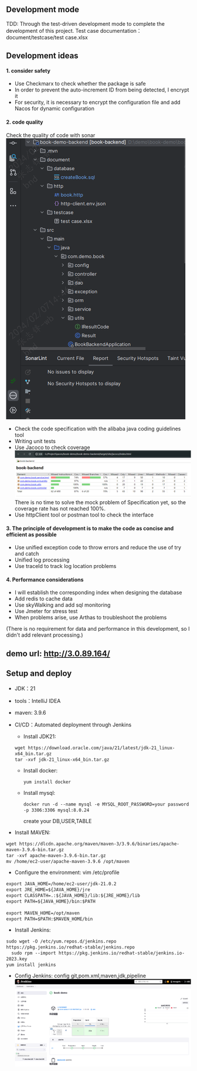 ## Development mode

TDD: Through the test-driven development mode to complete the development of this project.
Test case documentation：document/testcase/test case.xlsx

## Development ideas

#### 1. consider safety

* Use Checkmarx to check whether the package is safe
* In order to prevent the auto-increment ID from being detected, I encrypt it
* For security, it is necessary to encrypt the configuration file and add Nacos for dynamic configuration

#### 2. code quality

Check the quality of code with sonar
![image.png](document/images/sonar.png)

* Check the code specification with the alibaba java coding guidelines tool
* Writing unit tests
* Use Jacoco to check coverage
  ![img.png](document/images/coverage.png)
  There is no time to solve the mock problem of Specification yet, so the coverage rate has not reached 100%.
* Use httpClient tool or postman tool to check the interface

#### 3. The principle of development is to make the code as concise and efficient as possible

* Use unified exception code to throw errors and reduce the use of try and catch
* Unified log processing
* Use traceId to track log location problems

#### 4. Performance considerations

* I will establish the corresponding index when designing the database
* Add redis to cache data
* Use skyWalking and add sql monitoring
* Use Jmeter for stress test
* When problems arise, use Arthas to troubleshoot the problems

(There is no requirement for data and performance in this development, so I didn't add relevant processing.)

## demo url: http://3.0.89.164/

## Setup and deploy

* JDK：21
* tools：IntelliJ IDEA
* maven: 3.9.6
* CI/CD：Automated deployment through Jenkins
  
  * Install JDK21:
  
  ```
  wget https://download.oracle.com/java/21/latest/jdk-21_linux-x64_bin.tar.gz
  tar -xvf jdk-21_linux-x64_bin.tar.gz
  ```
  
  * Install docker:
    
    ```
    yum install docker
    ```
  * Install mysql:
    
    ```
    docker run -d --name mysql -e MYSQL_ROOT_PASSWORD=your password -p 3306:3306 mysql:8.0.24
    ```
    
    create your DB,USER,TABLE

* Install MAVEN:

```
wget https://dlcdn.apache.org/maven/maven-3/3.9.6/binaries/apache-maven-3.9.6-bin.tar.gz
tar -xvf apache-maven-3.9.6-bin.tar.gz
mv /home/ec2-user/apache-maven-3.9.6 /opt/maven
```

* Configure the environment:
  vim /etc/profile

```
export JAVA_HOME=/home/ec2-user/jdk-21.0.2
export JRE_HOME=${JAVA_HOME}/jre
export CLASSPATH=.:${JAVA_HOME}/lib:${JRE_HOME}/lib
export PATH=${JAVA_HOME}/bin:$PATH

export MAVEN_HOME=/opt/maven
export PATH=$PATH:$MAVEN_HOME/bin
```

* Install Jenkins:

```
sudo wget -O /etc/yum.repos.d/jenkins.repo https://pkg.jenkins.io/redhat-stable/jenkins.repo
  sudo rpm --import https://pkg.jenkins.io/redhat-stable/jenkins.io-2023.key
yum install jenkins
```

* Config Jenkins:
  config git,pom.xml,maven,jdk,pipeline
  ![image.png](document/images/jenkins-pipeline.png)
  

